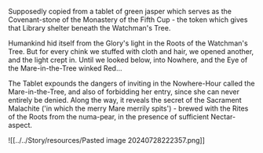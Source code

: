 Supposedly copied from a tablet of green jasper which serves as the Covenant-stone of the Monastery of the Fifth Cup - the token which gives that Library shelter beneath the Watchman's Tree.

Humankind hid itself from the Glory's light in the Roots of the Watchman's Tree. But for every chink we stuffed with cloth and hair, we opened another, and the light crept in. Until we looked below, into Nowhere, and the Eye of the Mare-in-the-Tree winked Red...

The Tablet expounds the dangers of inviting in the Nowhere-Hour called the Mare-in-the-Tree, and also of forbidding her entry, since she can never entirely be denied. Along the way, it reveals the secret of the Sacrament Malachite ('in which the merry Mare merrily spits') - brewed with the Rites of the Roots from the numa-pear, in the presence of sufficient Nectar-aspect.

![[../../Story/resources/Pasted image 20240728222357.png]]